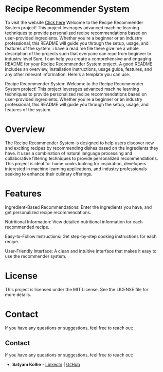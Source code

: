 # Recipe Recommender System
To visit the website [Click here](https://flavors-finder.streamlit.app/)
Welcome to the Recipe Recommender System project! This project leverages advanced machine learning techniques to provide personalized recipe recommendations based on user-provided ingredients. Whether you're a beginner or an industry professional, this README will guide you through the setup, usage, and features of the system.
i have a read me file there give me a whole description of the projects such that everyone can read from begineer to industry level
Sure, I can help you create a comprehensive and engaging README for your Recipe Recommender System project. A good README includes an overview, installation instructions, usage guide, features, and any other relevant information. Here's a template you can use:

Recipe Recommender System
Welcome to the Recipe Recommender System project! This project leverages advanced machine learning techniques to provide personalized recipe recommendations based on user-provided ingredients. Whether you're a beginner or an industry professional, this README will guide you through the setup, usage, and features of the system.

# Overview
The Recipe Recommender System is designed to help users discover new and exciting recipes by recommending dishes based on the ingredients they have. It uses a combination of natural language processing and collaborative filtering techniques to provide personalized recommendations. This project is ideal for home cooks looking for inspiration, developers interested in machine learning applications, and industry professionals seeking to enhance their culinary offerings.

# Features
Ingredient-Based Recommendations: Enter the ingredients you have, and get personalized recipe recommendations.

Nutritional Information: View detailed nutritional information for each recommended recipe.

Easy-to-Follow Instructions: Get step-by-step cooking instructions for each recipe.

User-Friendly Interface: A clean and intuitive interface that makes it easy to use the recommender system.

# License
This project is licensed under the MIT License. See the LICENSE file for more details.

# Contact
If you have any questions or suggestions, feel free to reach out:

## Contact

If you have any questions or suggestions, feel free to reach out:

- **Satyam Kolhe** - [LinkedIn](https://www.linkedin.com/in/satyam-kolhe-0537a228a/) | [GitHub](https://github.com/Satyam-Kolhe)

